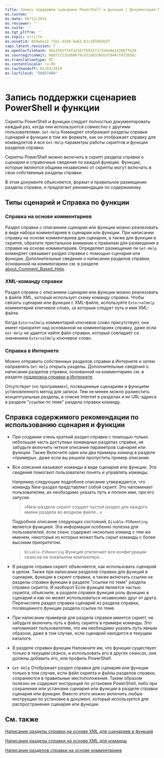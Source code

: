 ```yaml
---
title: Запись поддержки сценариев PowerShell и функции | Документация Майкрософт
ms.custom: ''
ms.date: 09/13/2016
ms.reviewer: ''
ms.suite: ''
ms.tgt_pltfrm: ''
ms.topic: article
ms.assetid: 859a6e22-75b1-43d4-ba62-62c107803b37
caps.latest.revision: 7
ms.openlocfilehash: 98a3f61ff4fa2367f69357173d4e8e14288ff429
ms.sourcegitcommit: b6871f21bd666f9cd71dd336bb3f844cf472b56c
ms.translationtype: MT
ms.contentlocale: ru-RU
ms.lasthandoff: 02/03/2019
ms.locfileid: "56857480"
---
```

# <a name="writing-help-for-powershell-scripts-and-functions"></a>Запись поддержки сценариев PowerShell и функции

Скрипты PowerShell и функции следует полностью документировать каждый раз, когда они используются совместно с другими пользователями.
`Get-Help` Командлет отображает разделы справки сценарий и функции в том же формате, как он отображает справку для командлетов и все `Get-Help` параметры работы скриптов и функция разделов справки.

Скрипты PowerShell можно включить в скрипт раздела справки о сценарии и справочные сведения по каждой функции.
Функции, которые являются общими независимо от скрипты могут включать в свои собственные разделы справки.

В этом документе объясняется, формат и правильное размещение разделы справки, и предлагает рекомендации по содержимому.

## <a name="types-of-script-and-function-help"></a>Типы сценарий и Справка по функции

### <a name="comment-based-help"></a>Справка на основе комментариев
Раздел справки с описанием сценария или функции можно реализовать в виде набора комментариев в сценарии или функции.
При написании справку на основе комментариев для сценария, а также для функции в скрипте, обратите пристальное внимание к правилам для размещения в справке на основе комментариев.
Определяет размещение ли `Get-Help` командлет связывает раздел справки с помощью сценария или функции.
Дополнительные сведения о написании разделов справки, основанной на комментариях см. в разделе [about_Comment_Based_Help](/powershell/module/microsoft.powershell.core/about/about_comment_based_help).

### <a name="xml-based-command-help"></a>XML-команду справки
Раздел справки с описанием сценария или функции можно реализовать в файле XML, который использует схему команду справки.
Чтобы связать сценария или функции с XML-файле, используйте `ExternalHelp` комментарий ключевое слово, за которым следует путь и имя XML-файла.

Когда `ExternalHelp` комментарий ключевое слово присутствует, она имеет приоритет над основанной на комментариях справку, даже если `Get-Help` не удается найти файл справки, который совпадает со значением `ExternalHelp` ключевое слово.

### <a name="online-help"></a>Справка в Интернете
Можно отправить собственных разделов справки в Интернете и затем направлять `Get-Help` открыть разделы.
Дополнительные сведения о написании разделов справки, основанной на комментариях см. в разделе [поддержка справки в Интернете](../module/supporting-online-help.md).

Отсутствует («о программе»), посвященные сценариям и функциям установленного метод для записи.
Тем не менее можно разместить концептуальные разделы, в списке Internet в разделах и их URL-адреса в разделе "ссылки по теме" раздела справки команду.

## <a name="content-considerations-for-script-and-function-help"></a>Справка содержимого рекомендации по использованию сценария и функции

- При создании очень краткий раздел справки с помощью только небольшая часть доступных командных разделах справки, не забудьте включить четкое описание параметров сценария или функции. Также Включите один или два примеры команд в разделе «примеры», даже если вы решили пропустить пример описания.

- Все описания называют команды в виде сценария или функции. Эти сведения помогают пользователю понять и управлять команды.

  Например следующие подробное описание утверждается, что команду New-раздел представляет собой скрипт. Это напоминает пользователям, их необходимо указать путь и полное имя, при его запуске.

  > «New-разделе скрипт создает пустой раздел для каждого имени раздела во входном файле...»

  Подробное описание следующих состояний, `Disable-PSRemoting` является функцией. Эта информация особенно полезна для пользователей, если сеанс содержит несколько команд с тем же именем, некоторые из которых может быть скрыт команды с более высоким приоритетом.

  > `Disable-PSRemoting` Функция отключает все конфигурации сеансов на локальном компьютере...

- В разделе справки скрипт объясняется, как использовать сценарий в целом. Также при написании разделов справки для функций в сценарии, функции в скрипт справки, а также включать ссылки на разделы справки функции в разделе "ссылки по теме" раздела справки скрипта. И наоборот Если функция является частью скрипта, объясните, в разделе справки функция роль функцию в сценарий и как он может использоваться независимо друг от друга. Перечислите раздел справки сценарий из раздела справки, посвященного функции раздела ссылки по теме.

- При написании примеров для раздела справки имеется скрипт, не забудьте включить путь к файлу скрипта в примере команды. Это напоминает пользователям, что им необходимо указать путь явным образом, даже в том случае, если сценарий находится в текущем каталоге.

- В разделе справки функции Напомните им, что функция существует только в текущем сеансе, и использовать его в других сеансах, они должны добавить его, или профиль PowerShell.

- `Get-Help` Отображает раздел справки для сценария или функции только в том случае, если файл скрипта и файлы разделов справки, сохраняются в правильные местоположения. Таким образом полезно не содержит инструкций по установке PowerShell, либо при сохранении или установке сценария или функции в разделе справки сценария или функции. Вместо этого можно включить любые инструкции по установке в документ, который используется для распространения сценария или функции.

## <a name="see-also"></a>См. также

 [Написание разделы справки на основе XML для сценариев и функций](./writing-xml-based-help-topics-for-scripts-and-functions.md)

 [Написание разделы справки на основе XML для команды](./writing-xml-based-help-topics-for-commands.md)

 [Написании разделов справки на основе комментариев](./writing-comment-based-help-topics.md)
